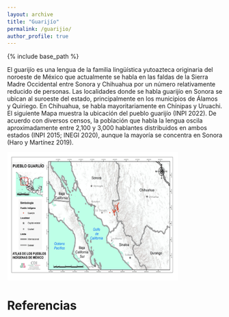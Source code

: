 ```yaml
---
layout: archive
title: "Guarijío"
permalink: /guarijio/
author_profile: true
---
```


{% include base_path %}

El guarijío es una lengua de la familia lingüística yutoazteca originaria del noroeste de México que actualmente se habla en las faldas de la Sierra Madre Occidental entre Sonora y Chihuahua por un número relativamente reducido de personas. Las localidades donde se habla guarijío en Sonora se ubican al suroeste del estado, principalmente en los municipios de Álamos y Quiriego. En Chihuahua, se habla mayoritariamente en Chínipas y Uruachi. El siguiente Mapa muestra la ubicación del pueblo guarijío (INPI 2022). De acuerdo con diversos censos, la población que habla la lengua oscila aproximadamente entre 2,100 y 3,000 hablantes distribuidos en ambos estados (INPI 2015; INEGI 2020), aunque la mayoría se concentra en Sonora (Haro y Martínez 2019).

<img src="/images/ubicacion-guarijio-inpi2022.jpeg" alt="Ubicación del pueblo guarijío (INPI 2022)" width="400" height="300">

Referencias
=====

